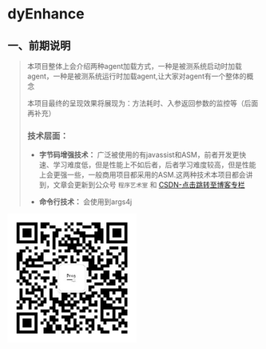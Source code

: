 # dyEnhance
## 一、前期说明
> 本项目整体上会介绍两种agent加载方式，一种是被测系统启动时加载agent，一种是被测系统运行时加载agent,让大家对agent有一个整体的概念
> 
> 本项目最终的呈现效果将展现为：方法耗时、入参返回参数的监控等（后面再补充）
> 
> 
> 
> ### 技术层面：
> 
> - **字节码增强技术：** 广泛被使用的有javassist和ASM，前者开发更快速、学习难度低，但是性能上不如后者，后者学习难度较高，但是性能上会更强一些，一般商用项目都采用的ASM.这两种技术本项目都会讲到，文章会更新到公众号 `程序艺术室` 和 [CSDN-点击跳转至博客专栏](https://blog.csdn.net/weixin_42424330/category_10717025.html)
> 
>- **命令行技术：** 会使用到args4j

![dyEnhance](./site/src/images/qrcode_for_gh_44f0e2321d2d_258.jpg "dyEnhance")